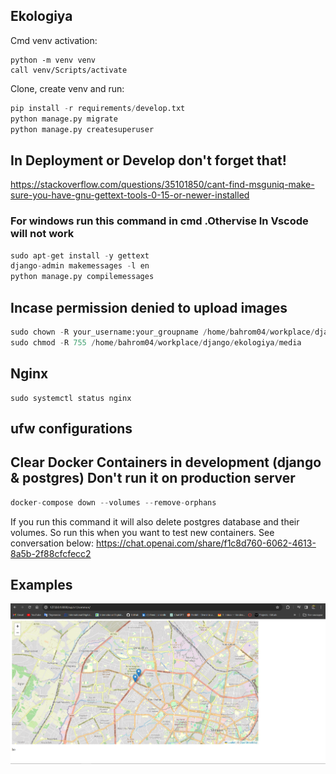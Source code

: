 ## Ekologiya
Cmd venv activation:
```
python -m venv venv
call venv/Scripts/activate
```
Clone, create venv and run:

```python
pip install -r requirements/develop.txt
python manage.py migrate
python manage.py createsuperuser
``` 

## In Deployment or Develop don't forget that!
https://stackoverflow.com/questions/35101850/cant-find-msguniq-make-sure-you-have-gnu-gettext-tools-0-15-or-newer-installed
### For windows run this command in cmd .Othervise In Vscode will not work
```python
sudo apt-get install -y gettext
django-admin makemessages -l en
python manage.py compilemessages
```

## Incase permission denied to upload images
```python
sudo chown -R your_username:your_groupname /home/bahrom04/workplace/django/ekologiya/media
sudo chmod -R 755 /home/bahrom04/workplace/django/ekologiya/media
```
## Nginx
```
sudo systemctl status nginx
```
## ufw configurations
## Clear Docker Containers in development (django & postgres) Don't run it on production server
```python
docker-compose down --volumes --remove-orphans
```
If you run this command it will also delete postgres database and their volumes. So run this when you want to test new containers. See conversation below:
https://chat.openai.com/share/f1c8d760-6062-4613-8a5b-2f88cfcfecc2

## Examples
![alt text](static/image.png)
